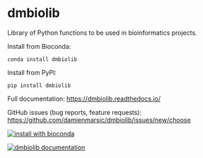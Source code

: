 # dmbiolib

Library of Python functions to be used in bioinformatics projects.

Install from Bioconda:
````
conda install dmbiolib
````
Install from PyPI:
````
pip install dmbiolib
````
Full documentation: https://dmbiolib.readthedocs.io/

GitHub issues (bug reports, feature requests): https://github.com/damienmarsic/dmbiolib/issues/new/choose

[![install with bioconda](https://img.shields.io/badge/install%20with-bioconda-brightgreen.svg?style=flat)](http://bioconda.github.io/recipes/dmbiolib/README.html)

[![dmbiolib documentation](https://img.shields.io/badge/dmbiolib-Documentation-yellow)](https://dmbiolib.readthedocs.io/)


